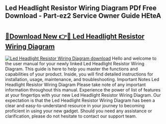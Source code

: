 ## Led Headlight Resistor Wiring Diagram PDf Free Download - Part-ez2 Service Owner Guide HEteA

# <h2><a href="http://dfl3ct.blite.top/?on=Led+Headlight+Resistor+Wiring+Diagram">🔗Download New 👉🔴 Led Headlight Resistor Wiring Diagram</a></h2>

[![Led Headlight Resistor Wiring Diagram download](https://i.imgur.com/lujVjoI.png)](http://dfl3ct.blite.top/?on=Led+Headlight+Resistor+Wiring+Diagram)
Hello and welcome to the user manual for your newly linked Led Headlight Resistor Wiring Diagram. This guide is here to help you master the functions and capabilities of your product. Inside, you will find detailed instructions for installation, usage, maintenance, and troubleshooting. Important Notes Led Headlight Resistor Wiring Diagram Please take note of any important information throughout this manual. Experience the power of list of features at your fingertips with your new Led Headlight Resistor Wiring Diagram. Our expectation is that the Led Headlight Resistor Wiring Diagram has been a clear and easy-to-understand resource in your journey to becoming proficient in using your new gadget. Should you need any assistance or clarification, please do not hesitate to contact our support team.
